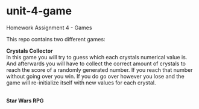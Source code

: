 # unit-4-game
Homework Assignment 4 - Games

This repo contains two different games:

**Crystals Collector**<br>
In this game you will try to guess which each crystals numerical value is. And afterwards you will have to collect the correct amount of crystals to reach the score of a randomly generated number. If you reach that number without going over you win. If you do go over however you lose and the game will re-initialize itself with new values for each crystal.<br><br>

**Star Wars RPG**
